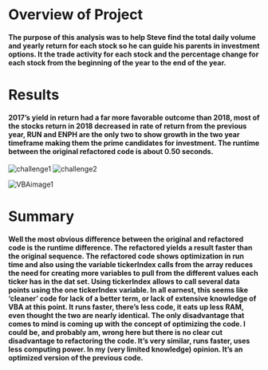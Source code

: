 # Overview of Project

#### The purpose of this analysis was to help Steve find the total daily volume and yearly return for each stock so he can guide his parents in investment options.  It the trade activity for each stock and the percentage change for each stock from the beginning of the year to the end of the year. 

# Results

#### 2017’s yield in return had a far more favorable outcome than 2018, most of the stocks return in 2018 decreased in rate of return from the previous year, RUN and ENPH are the only two to show growth in the two year timeframe making them the prime candidates for investment. The runtime between the original refactored code is about 0.50 seconds.

![challenge1](https://user-images.githubusercontent.com/92451164/140676428-bb2174f3-1015-47d0-9fc7-e9b4056ac33d.png)
![challenge2](https://user-images.githubusercontent.com/92451164/140676447-ad7b7ca4-f524-4955-9c3c-789f4ac94ce5.png)

![VBAimage1](https://user-images.githubusercontent.com/92451164/140676450-8a1e67eb-4d8e-4f58-91cc-bffb0d0262db.png)


# Summary

#### Well the most obvious difference between the original and refactored code is the runtime difference.  The refactored yields a result faster than the original sequence. The refactored code shows optimization in run time and also using the variable tickerIndex calls from the array reduces the need for creating more variables to pull from the different values each ticker has in the dat set. Using tickerIndex allows to call several data points using the one tickerIndex variable. In all earnest, this seems like ‘cleaner’ code for lack of a better term, or lack of extensive knowledge of VBA at this point.  It runs faster, there’s less code, it eats up less RAM, even thought the two are nearly identical.  The only disadvantage that comes to mind is coming up with the concept of optimizing the code.  I could be, and probably am, wrong here but there is no clear cut disadvantage to refactoring the code.  It’s very similar, runs faster, uses less computing power.  In my (very limited knowledge) opinion.  It’s an optimized version of the previous code. 
